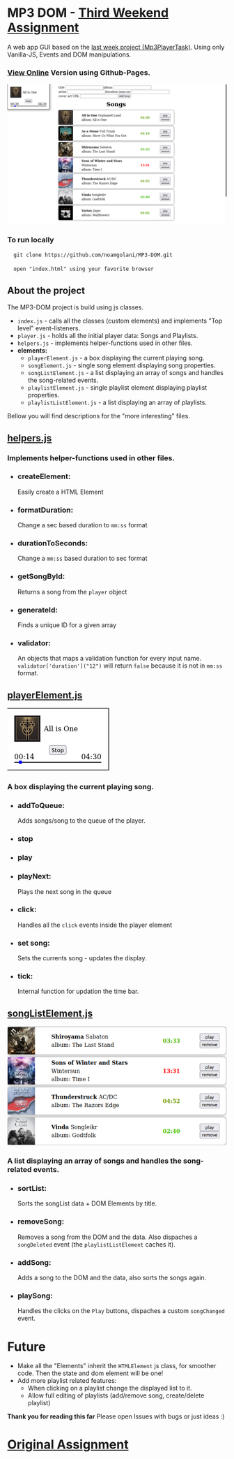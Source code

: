 # MP3 DOM - [Third Weekend Assignment](./original_task.md)

A web app GUI based on the [last week project (Mp3PlayerTask)](https://github.com/noamgolani/Mp3PlayerTask). Using only Vanilla-JS, Events and DOM manipulations.

### [View Online](https://noamgolani.github.io/MP3-DOM/index.html) Version using Github-Pages.

![app](./images/readme/app.png)

### To run locally

      git clone https://github.com/noamgolani/MP3-DOM.git

      open "index.html" using your favorite browser

## About the project

The MP3-DOM project is build using js classes.

-  `index.js` - calls all the classes (custom elements) and implements "Top level" event-listeners.
-  `player.js` - holds all the initial player data: Songs and Playlists.
-  `helpers.js` - implements helper-functions used in other files.
-  **elements:**
   -  `playerElement.js` - a box displaying the current playing song.
   -  `songElement.js` - single song element displaying song properties.
   -  `songListElement.js` - a list displaying an array of songs and handles the song-related events.
   -  `playlistElement.js` - single playlist element displaying playlist properties.
   -  `playlistListElement.js` - a list displaying an array of playlists.

Bellow you will find descriptions for the "more interesting" files.

## [helpers.js](./helpers.js)

### Implements helper-functions used in other files.

-  ### createElement:
   Easily create a HTML Element
-  ### formatDuration:
   Change a sec based duration to `mm:ss` format
-  ### durationToSeconds:
   Change a `mm:ss` based duration to sec format
-  ### getSongById:
   Returns a song from the `player` object
-  ### generateId:
   Finds a unique ID for a given array
-  ### validator:
   An objects that maps a validation function for every input name. `validator['duration']("12")` will return `false` because it is not in `mm:ss` format.

## [playerElement.js](./playerElement.js)

![player image](./images/readme/player.png)

### A box displaying the current playing song.

-  ### addToQueue:
   Adds songs/song to the queue of the player.
-  ### stop
-  ### play
-  ### playNext:
   Plays the next song in the queue
-  ### click:
   Handles all the `click` events inside the player element
-  ### set song:
   Sets the currents song - updates the display.
-  ### tick:
   Internal function for updation the time bar.

## [songListElement.js](./songListElement.js)

![song list image](./images/readme/songList.png)

### A list displaying an array of songs and handles the song-related events.

-  ### sortList:
   Sorts the songList data + DOM Elements by title.
-  ### removeSong:
   Removes a song from the DOM and the data. Also dispaches a `songDeleted` event (the `playlistListElement` caches it).
-  ### addSong:
   Adds a song to the DOM and the data, also sorts the songs again.
-  ### playSong:
   Handles the clicks on the `Play` buttons, dispaches a custom `songChanged` event.

# Future

-  Make all the "Elements" inherit the `HTMLElement` js class, for smoother code. Then the state and dom element will be one!
-  Add more playlist related features:
   -  When clicking on a playlist change the displayed list to it.
   -  Allow full editing of playlists (add/remove song, create/delete playlist)

**Thank you for reading this far**
Please open Issues with bugs or just ideas :)

# [Original Assignment](./original_task.md)

